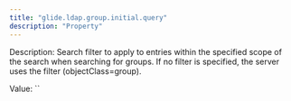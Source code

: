 ```yaml
---
title: "glide.ldap.group.initial.query"
description: "Property"
---
```


Description: Search filter to apply to entries within the specified scope of the search when searching for groups. If no filter is specified, the server uses the filter (objectClass=group).

Value: ``